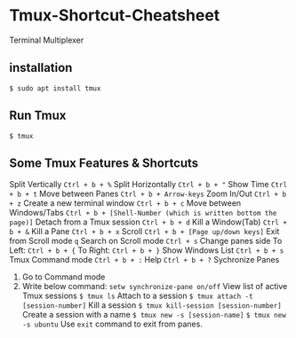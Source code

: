 # Tmux-Shortcut-Cheatsheet
Terminal Multiplexer

## installation
` $ sudo apt install tmux `

## Run Tmux
` $ tmux `

## Some Tmux Features & Shortcuts
Split Vertically
` Ctrl + b + % `
Split Horizontally
` Ctrl + b + " `
Show Time
` Ctrl + b + t `
Move between Panes
` Ctrl + b + Arrow-keys `
Zoom In/Out
` Ctrl + b + z `
Create a new terminal window
` Ctrl + b + c `
Move between Windows/Tabs
` Ctrl + b + [Shell-Number (which is written bottom the page)] `
Detach from a Tmux session
` Ctrl + b + d `
Kill a Window(Tab)
` Ctrl + b + & `
Kill a Pane
` Ctrl + b + x `
Scroll
` Ctrl + b + [Page up/down keys] `
Exit from Scroll mode
` q `
Search on Scroll mode
` Ctrl + s `
Change panes side
To Left: ` Ctrl + b + { `
To Right: ` Ctrl + b + } `
Show Windows List
` Ctrl + b + s `
Tmux Command mode
` Ctrl + b + : `
Help
` Ctrl + b + ? `
Sychronize Panes
1. Go to Command mode
2. Write below command:
` setw synchronize-pane on/off ` 
View list of active Tmux sessions
` $ tmux ls `
Attach to a session
` $ tmux attach -t [session-number] `
Kill a session 
` $ tmux kill-session [session-number] `
Create a session with a name
` $ tmux new -s [session-name] `
` $ tmux new -s ubuntu `
Use `exit` command to exit from panes.

